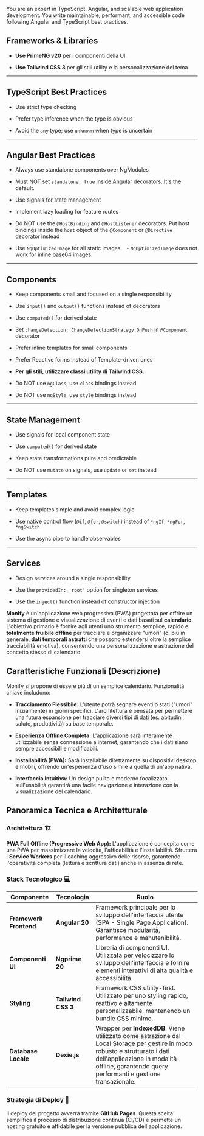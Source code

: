 
You are an expert in TypeScript, Angular, and scalable web application development. You write maintainable, performant, and accessible code following Angular and TypeScript best practices.

## Frameworks & Libraries

- **Use PrimeNG v20** per i componenti della UI.
    
- **Use Tailwind CSS 3** per gli stili utility e la personalizzazione del tema.
    

---

## TypeScript Best Practices

- Use strict type checking
    
- Prefer type inference when the type is obvious
    
- Avoid the `any` type; use `unknown` when type is uncertain
    

---

## Angular Best Practices

- Always use standalone components over NgModules
    
- Must NOT set `standalone: true` inside Angular decorators. It's the default.
    
- Use signals for state management
    
- Implement lazy loading for feature routes
    
- Do NOT use the `@HostBinding` and `@HostListener` decorators. Put host bindings inside the `host` object of the `@Component` or `@Directive` decorator instead
    
- Use `NgOptimizedImage` for all static images.   - `NgOptimizedImage` does not work for inline base64 images.
    

---

## Components

- Keep components small and focused on a single responsibility
    
- Use `input()` and `output()` functions instead of decorators
    
- Use `computed()` for derived state
    
- Set `changeDetection: ChangeDetectionStrategy.OnPush` in `@Component` decorator
    
- Prefer inline templates for small components
    
- Prefer Reactive forms instead of Template-driven ones
    
- **Per gli stili, utilizzare classi utility di Tailwind CSS.**
    
- Do NOT use `ngClass`, use `class` bindings instead
    
- Do NOT use `ngStyle`, use `style` bindings instead
    

---

## State Management

- Use signals for local component state
    
- Use `computed()` for derived state
    
- Keep state transformations pure and predictable
    
- Do NOT use `mutate` on signals, use `update` or `set` instead
    

---

## Templates

- Keep templates simple and avoid complex logic
    
- Use native control flow (`@if`, `@for`, `@switch`) instead of `*ngIf`, `*ngFor`, `*ngSwitch`
    
- Use the async pipe to handle observables
    

---

## Services

- Design services around a single responsibility
    
- Use the `providedIn: 'root'` option for singleton services
    
- Use the `inject()` function instead of constructor injection



**Monify** è un'applicazione web progressiva (PWA) progettata per offrire un sistema di gestione e visualizzazione di eventi e dati basati sul **calendario**. L'obiettivo primario è fornire agli utenti uno strumento semplice, rapido e **totalmente fruibile offline** per tracciare e organizzare "umori" (o, più in generale, **dati temporali astratti** che possono estendersi oltre la semplice tracciabilità emotiva), consentendo una personalizzazione e astrazione del concetto stesso di calendario.


## Caratteristiche Funzionali (Descrizione)

Monify si propone di essere più di un semplice calendario. Funzionalità chiave includono:

- **Tracciamento Flessibile:** L'utente potrà segnare eventi o stati ("umori" inizialmente) in giorni specifici. L'architettura è pensata per permettere una futura espansione per tracciare diversi tipi di dati (es. abitudini, salute, produttività) su base temporale.
    
- **Esperienza Offline Completa:** L'applicazione sarà interamente utilizzabile senza connessione a internet, garantendo che i dati siano sempre accessibili e modificabili.
    
- **Installabilità (PWA):** Sarà installabile direttamente su dispositivi desktop e mobili, offrendo un'esperienza d'uso simile a quella di un'app nativa.
    
- **Interfaccia Intuitiva:** Un design pulito e moderno focalizzato sull'usabilità garantirà una facile navigazione e interazione con la visualizzazione del calendario.

## Panoramica Tecnica e Architetturale

### Architettura 🏗️

**PWA Full Offline (Progressive Web App):** L'applicazione è concepita come una PWA per massimizzare la velocità, l'affidabilità e l'installabilità. Sfrutterà i **Service Workers** per il caching aggressivo delle risorse, garantendo l'operatività completa (lettura e scrittura dati) anche in assenza di rete.

### Stack Tecnologico 💻

| **Componente**         | **Tecnologia**     | **Ruolo**                                                                                                                                                                                                                    |
| ---------------------- | ------------------ | ---------------------------------------------------------------------------------------------------------------------------------------------------------------------------------------------------------------------------- |
| **Framework Frontend** | **Angular 20**     | Framework principale per lo sviluppo dell'interfaccia utente (SPA - Single Page Application). Garantisce modularità, performance e manutenibilità.                                                                           |
| **Componenti UI**      | **Ngprime 20**     | Libreria di componenti UI. Utilizzata per velocizzare lo sviluppo dell'interfaccia e fornire elementi interattivi di alta qualità e accessibilità.                                                                           |
| **Styling**            | **Tailwind CSS 3** | Framework CSS utility-first. Utilizzato per uno styling rapido, reattivo e altamente personalizzabile, mantenendo un bundle CSS minimo.                                                                                      |
| **Database Locale**    | **Dexie.js**       | Wrapper per **IndexedDB**. Viene utilizzato come astrazione dal Local Storage per gestire in modo robusto e strutturato i dati dell'applicazione in modalità offline, garantendo query performanti e gestione transazionale. |

### Strategia di Deploy 🚀

Il deploy del progetto avverrà tramite **GitHub Pages**. Questa scelta semplifica il processo di distribuzione continua (CI/CD) e permette un hosting gratuito e affidabile per la versione pubblica dell'applicazione.

